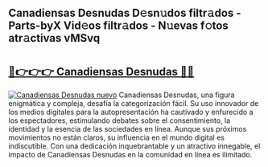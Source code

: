 ## Canadiensas Desnudas D𝚎sn𝚞dos filtr𝚊dos - Parts-byX Vid𝚎os filtr𝚊dos - N𝚞evas f𝚘tos atr𝚊ctivas vMSvq

# <h2><a href="http://mbbjfe.tromn.icu/?c=Canadiensas+Desnudas">🔗👉👉👉 Canadiensas Desnudas 🔗🔗</a></h2>

[![Canadiensas Desnudas nuevo](https://i.imgur.com/pEAQMta.gif)](http://mbbjfe.tromn.icu/?c=Canadiensas+Desnudas)
Canadiensas Desnudas, una figura enigmática y compleja, desafía la categorización fácil. Su uso innovador de los medios digitales para la autopresentación ha cautivado y enfurecido a los espectadores, estimulando debates sobre el consentimiento, la identidad y la esencia de las sociedades en línea. Aunque sus próximos movimientos no están claros, su influencia en el mundo digital es indiscutible. Con una dedicación inquebrantable y un atractivo innegable, el impacto de Canadiensas Desnudas en la comunidad en línea es ilimitado.
